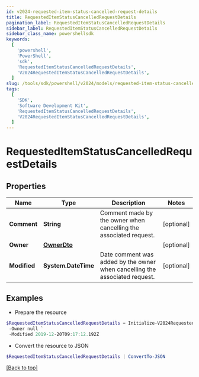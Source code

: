 ```yaml
---
id: v2024-requested-item-status-cancelled-request-details
title: RequestedItemStatusCancelledRequestDetails
pagination_label: RequestedItemStatusCancelledRequestDetails
sidebar_label: RequestedItemStatusCancelledRequestDetails
sidebar_class_name: powershellsdk
keywords:
  [
    'powershell',
    'PowerShell',
    'sdk',
    'RequestedItemStatusCancelledRequestDetails',
    'V2024RequestedItemStatusCancelledRequestDetails',
  ]
slug: /tools/sdk/powershell/v2024/models/requested-item-status-cancelled-request-details
tags:
  [
    'SDK',
    'Software Development Kit',
    'RequestedItemStatusCancelledRequestDetails',
    'V2024RequestedItemStatusCancelledRequestDetails',
  ]
---
```


# RequestedItemStatusCancelledRequestDetails

## Properties

| Name | Type | Description | Notes |
| --- | --- | --- | --- |
| **Comment** | **String** | Comment made by the owner when cancelling the associated request. | [optional] |
| **Owner** | [**OwnerDto**](owner-dto) |  | [optional] |
| **Modified** | **System.DateTime** | Date comment was added by the owner when cancelling the associated request. | [optional] |

## Examples

- Prepare the resource

```powershell
$RequestedItemStatusCancelledRequestDetails = Initialize-V2024RequestedItemStatusCancelledRequestDetails  -Comment This request must be cancelled. `
 -Owner null `
 -Modified 2019-12-20T09:17:12.192Z
```

- Convert the resource to JSON

```powershell
$RequestedItemStatusCancelledRequestDetails | ConvertTo-JSON
```

[[Back to top]](#)
